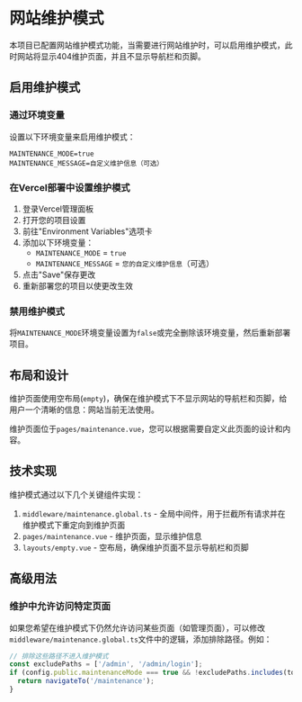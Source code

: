 # 网站维护模式

本项目已配置网站维护模式功能，当需要进行网站维护时，可以启用维护模式，此时网站将显示404维护页面，并且不显示导航栏和页脚。

## 启用维护模式

### 通过环境变量

设置以下环境变量来启用维护模式：

```
MAINTENANCE_MODE=true
MAINTENANCE_MESSAGE=自定义维护信息（可选）
```

### 在Vercel部署中设置维护模式

1. 登录Vercel管理面板
2. 打开您的项目设置
3. 前往"Environment Variables"选项卡
4. 添加以下环境变量：
   - `MAINTENANCE_MODE` = `true`
   - `MAINTENANCE_MESSAGE` = `您的自定义维护信息`（可选）
5. 点击"Save"保存更改
6. 重新部署您的项目以使更改生效

### 禁用维护模式

将`MAINTENANCE_MODE`环境变量设置为`false`或完全删除该环境变量，然后重新部署项目。

## 布局和设计

维护页面使用空布局(`empty`)，确保在维护模式下不显示网站的导航栏和页脚，给用户一个清晰的信息：网站当前无法使用。

维护页面位于`pages/maintenance.vue`，您可以根据需要自定义此页面的设计和内容。

## 技术实现

维护模式通过以下几个关键组件实现：

1. `middleware/maintenance.global.ts` - 全局中间件，用于拦截所有请求并在维护模式下重定向到维护页面
2. `pages/maintenance.vue` - 维护页面，显示维护信息
3. `layouts/empty.vue` - 空布局，确保维护页面不显示导航栏和页脚

## 高级用法

### 维护中允许访问特定页面

如果您希望在维护模式下仍然允许访问某些页面（如管理页面），可以修改`middleware/maintenance.global.ts`文件中的逻辑，添加排除路径。例如：

```typescript
// 排除这些路径不进入维护模式
const excludePaths = ['/admin', '/admin/login'];
if (config.public.maintenanceMode === true && !excludePaths.includes(to.path) && to.path !== '/maintenance') {
  return navigateTo('/maintenance');
}
